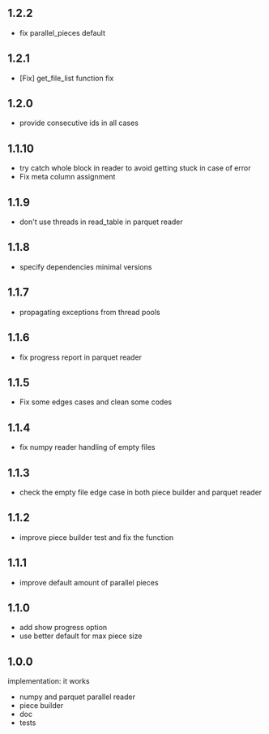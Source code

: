 ## 1.2.2

* fix parallel_pieces default

## 1.2.1

* [Fix] get_file_list function fix

## 1.2.0

* provide consecutive ids in all cases

## 1.1.10

* try catch whole block in reader to avoid getting stuck in case of error
* Fix meta column assignment

## 1.1.9

* don't use threads in read_table in parquet reader

## 1.1.8

* specify dependencies minimal versions

## 1.1.7

* propagating exceptions from thread pools

## 1.1.6

* fix progress report in parquet reader

## 1.1.5

* Fix some edges cases and clean some codes

## 1.1.4

* fix numpy reader handling of empty files

## 1.1.3

* check the empty file edge case in both piece builder and parquet reader

## 1.1.2

* improve piece builder test and fix the function

## 1.1.1

* improve default amount of parallel pieces

## 1.1.0

* add show progress option
* use better default for max piece size

## 1.0.0

implementation: it works

* numpy and parquet parallel reader
* piece builder
* doc
* tests
